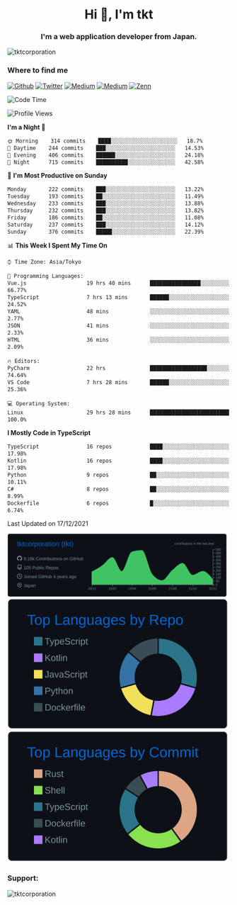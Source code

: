 <h1 align="center">Hi 👋, I'm tkt</h1>
<h3 align="center">I'm a web application developer from Japan.</h3>

<p align="left"> <img src="https://komarev.com/ghpvc/?username=tktcorporation&label=Profile%20views&color=0e75b6&style=flat" alt="tktcorporation" /> </p>

<h3>Where to find me</h3>
<p>
<a href="https://github.com/tktcorporation" target="_blank"><img alt="Github" src="https://img.shields.io/badge/GitHub-%2312100E.svg?&style=for-the-badge&logo=Github&logoColor=white" /></a>
<a href="https://twitter.com/tktcorporation" target="_blank"><img alt="Twitter" src="https://img.shields.io/badge/twitter-%231DA1F2.svg?&style=for-the-badge&logo=twitter&logoColor=white" /></a>
<a href="https://www.linkedin.com/in/tktcorporation" target="_blank"><img alt="Medium" src="https://img.shields.io/badge/linkdin-0a66c2.svg?&style=for-the-badge&logo=linkedin&logoColor=white" /></a>
<a href="https://qiita.com/tktcorporation" target="_blank"><img alt="Medium" src="https://img.shields.io/badge/qiita-55C500.svg?&style=for-the-badge&logo=qiita&logoColor=white" /></a>
<a href="https://zenn.dev/tktcorporation" target="_blank"><img alt="Zenn" src="https://img.shields.io/badge/Zenn-3EA8FF.svg?&style=for-the-badge&logo=Zenn&logoColor=white" /></a>
</p>
  
<!--START_SECTION:waka-->
![Code Time](http://img.shields.io/badge/Code%20Time-59%20hrs%2058%20mins-blue)

![Profile Views](http://img.shields.io/badge/Profile%20Views-15-blue)

**I'm a Night 🦉** 

```text
🌞 Morning    314 commits    ████░░░░░░░░░░░░░░░░░░░░░   18.7% 
🌆 Daytime    244 commits    ███░░░░░░░░░░░░░░░░░░░░░░   14.53% 
🌃 Evening    406 commits    ██████░░░░░░░░░░░░░░░░░░░   24.18% 
🌙 Night      715 commits    ██████████░░░░░░░░░░░░░░░   42.58%

```
📅 **I'm Most Productive on Sunday** 

```text
Monday       222 commits    ███░░░░░░░░░░░░░░░░░░░░░░   13.22% 
Tuesday      193 commits    ██░░░░░░░░░░░░░░░░░░░░░░░   11.49% 
Wednesday    233 commits    ███░░░░░░░░░░░░░░░░░░░░░░   13.88% 
Thursday     232 commits    ███░░░░░░░░░░░░░░░░░░░░░░   13.82% 
Friday       186 commits    ██░░░░░░░░░░░░░░░░░░░░░░░   11.08% 
Saturday     237 commits    ███░░░░░░░░░░░░░░░░░░░░░░   14.12% 
Sunday       376 commits    █████░░░░░░░░░░░░░░░░░░░░   22.39%

```


📊 **This Week I Spent My Time On** 

```text
⌚︎ Time Zone: Asia/Tokyo

💬 Programming Languages: 
Vue.js                   19 hrs 40 mins      ████████████████░░░░░░░░░   66.77% 
TypeScript               7 hrs 13 mins       ██████░░░░░░░░░░░░░░░░░░░   24.52% 
YAML                     48 mins             ░░░░░░░░░░░░░░░░░░░░░░░░░   2.77% 
JSON                     41 mins             ░░░░░░░░░░░░░░░░░░░░░░░░░   2.33% 
HTML                     36 mins             ░░░░░░░░░░░░░░░░░░░░░░░░░   2.09%

🔥 Editors: 
PyCharm                  22 hrs              ██████████████████░░░░░░░   74.64% 
VS Code                  7 hrs 28 mins       ██████░░░░░░░░░░░░░░░░░░░   25.36%

💻 Operating System: 
Linux                    29 hrs 28 mins      █████████████████████████   100.0%

```

**I Mostly Code in TypeScript** 

```text
TypeScript               16 repos            ████░░░░░░░░░░░░░░░░░░░░░   17.98% 
Kotlin                   16 repos            ████░░░░░░░░░░░░░░░░░░░░░   17.98% 
Python                   9 repos             ██░░░░░░░░░░░░░░░░░░░░░░░   10.11% 
C#                       8 repos             ██░░░░░░░░░░░░░░░░░░░░░░░   8.99% 
Dockerfile               6 repos             █░░░░░░░░░░░░░░░░░░░░░░░░   6.74%

```



 Last Updated on 17/12/2021
<!--END_SECTION:waka-->

[![](https://raw.githubusercontent.com/tktcorporation/tktcorporation/master/profile-summary-card-output/github_dark/0-profile-details.svg)](https://github.com/vn7n24fzkq/github-profile-summary-cards)
[![](https://raw.githubusercontent.com/tktcorporation/tktcorporation/master/profile-summary-card-output/github_dark/1-repos-per-language.svg)](https://github.com/vn7n24fzkq/github-profile-summary-cards) [![](https://raw.githubusercontent.com/tktcorporation/tktcorporation/master/profile-summary-card-output/github_dark/2-most-commit-language.svg)](https://github.com/vn7n24fzkq/github-profile-summary-cards)

<h3 align="left">Support:</h3>
<p><a href="https://www.buymeacoffee.com/tktcorporation"> <img align="left" src="https://cdn.buymeacoffee.com/buttons/v2/default-yellow.png" height="50" width="210" alt="tktcorporation" /></a></p><br><br>
